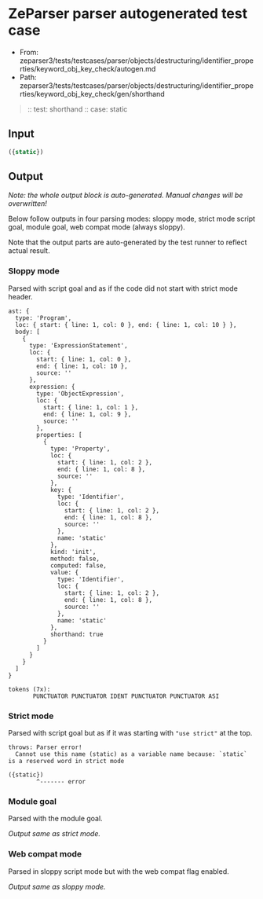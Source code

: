 # ZeParser parser autogenerated test case

- From: zeparser3/tests/testcases/parser/objects/destructuring/identifier_properties/keyword_obj_key_check/autogen.md
- Path: zeparser3/tests/testcases/parser/objects/destructuring/identifier_properties/keyword_obj_key_check/gen/shorthand

> :: test: shorthand
> :: case: static

## Input


`````js
({static})
`````

## Output

_Note: the whole output block is auto-generated. Manual changes will be overwritten!_

Below follow outputs in four parsing modes: sloppy mode, strict mode script goal, module goal, web compat mode (always sloppy).

Note that the output parts are auto-generated by the test runner to reflect actual result.

### Sloppy mode

Parsed with script goal and as if the code did not start with strict mode header.

`````
ast: {
  type: 'Program',
  loc: { start: { line: 1, col: 0 }, end: { line: 1, col: 10 } },
  body: [
    {
      type: 'ExpressionStatement',
      loc: {
        start: { line: 1, col: 0 },
        end: { line: 1, col: 10 },
        source: ''
      },
      expression: {
        type: 'ObjectExpression',
        loc: {
          start: { line: 1, col: 1 },
          end: { line: 1, col: 9 },
          source: ''
        },
        properties: [
          {
            type: 'Property',
            loc: {
              start: { line: 1, col: 2 },
              end: { line: 1, col: 8 },
              source: ''
            },
            key: {
              type: 'Identifier',
              loc: {
                start: { line: 1, col: 2 },
                end: { line: 1, col: 8 },
                source: ''
              },
              name: 'static'
            },
            kind: 'init',
            method: false,
            computed: false,
            value: {
              type: 'Identifier',
              loc: {
                start: { line: 1, col: 2 },
                end: { line: 1, col: 8 },
                source: ''
              },
              name: 'static'
            },
            shorthand: true
          }
        ]
      }
    }
  ]
}

tokens (7x):
       PUNCTUATOR PUNCTUATOR IDENT PUNCTUATOR PUNCTUATOR ASI
`````

### Strict mode

Parsed with script goal but as if it was starting with `"use strict"` at the top.

`````
throws: Parser error!
  Cannot use this name (static) as a variable name because: `static` is a reserved word in strict mode

({static})
        ^------- error
`````


### Module goal

Parsed with the module goal.

_Output same as strict mode._

### Web compat mode

Parsed in sloppy script mode but with the web compat flag enabled.

_Output same as sloppy mode._

